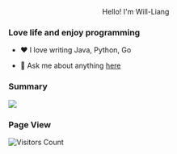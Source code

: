 <p align="center">Hello! I'm Will-Liang</p>



### Love life and enjoy programming

- ❤️ I love writing Java, Python, Go

- 💬 Ask me about anything [here](https://github.com/Will-Liang/Will-Liang/issues)



### Summary

![](https://github-readme-stats.vercel.app/api?username=Will-Liang&show_icons=true&theme=blue-green)



### Page View

![Visitors Count](https://profile-counter.glitch.me/Will-Liang/count.svg)


